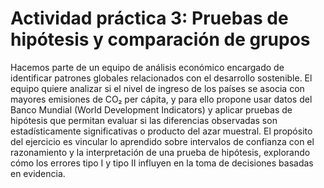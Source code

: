# Actividad práctica 3: Pruebas de hipótesis y comparación de grupos

Hacemos parte de un equipo de análisis económico encargado de identificar patrones globales relacionados con el desarrollo sostenible. El equipo quiere analizar si el nivel de ingreso de los países 
se asocia con mayores emisiones de CO₂ per cápita, y para ello propone usar datos del Banco Mundial (World Development Indicators) y aplicar pruebas de hipótesis que permitan evaluar si las 
diferencias observadas son estadísticamente significativas o producto del azar muestral. 
El propósito del ejercicio es vincular lo aprendido sobre intervalos de confianza con el razonamiento  y la interpretación de una prueba de hipótesis, explorando cómo los errores tipo I y tipo II influyen 
en la toma de decisiones basadas en evidencia.

